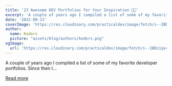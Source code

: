 ```yaml
---
title: '23 Awesome DEV Portfolios for Your Inspiration 🎨😍'
excerpt: 'A couple of years ago I compiled a list of some of my favorite developer portfolios. Since then I...'
date: '2022-09-13'
coverImage: 'https://res.cloudinary.com/practicaldev/image/fetch/s--IBDziqvc--/c_imagga_scale,f_auto,fl_progressive,h_420,q_auto,w_1000/https://dev-to-uploads.s3.amazonaws.com/uploads/articles/34n9q3cgcr9y3xfrt2ur.png'
author:
  name: Koders
  picture: "assets/blog/authors/koders.png"
ogImage:
  url: 'https://res.cloudinary.com/practicaldev/image/fetch/s--IBDziqvc--/c_imagga_scale,f_auto,fl_progressive,h_420,q_auto,w_1000/https://dev-to-uploads.s3.amazonaws.com/uploads/articles/34n9q3cgcr9y3xfrt2ur.png'
---
```


A couple of years ago I compiled a list of some of my favorite developer portfolios. Since then I...

[Read more](https://dev.to/madza/23-awesome-dev-portfolios-for-your-inspiration-5acb)
